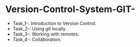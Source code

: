 # Version-Control-System-GIT-
* Task_1-: Introduction to Version Control.
* Task_2-: Using git locally.
* Task_3-: Working with remotes. 
* Task_4-: Collaboration.
